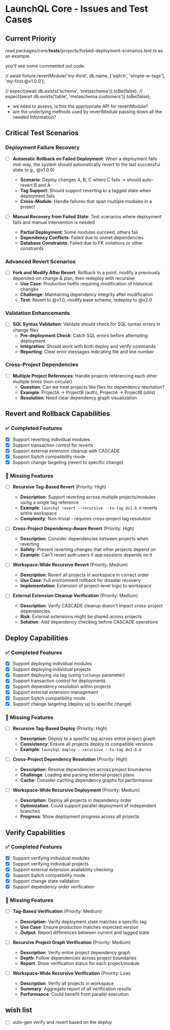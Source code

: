 # LaunchQL Core - Issues and Test Cases


## Current Priority


read packages/core/__tests__/projects/forked-deployment-scenarios.test.ts as an example

you'll see some commented out code:

// await fixture.revertModule('my-third', db.name, ['sqitch', 'simple-w-tags'], 'my-first:@v1.0.0');

// expect(await db.exists('schema', 'metaschema')).toBe(false);
// expect(await db.exists('table', 'metaschema.customers')).toBe(false);

* we need to assess, is this the appriopriate API for revertModule?
* are the underlying methods used by revertModule passing down all the needed information?


## Critical Test Scenarios

### Deployment Failure Recovery
- [ ] **Automatic Rollback on Failed Deployment**: When a deployment fails mid-way, the system should automatically revert to the last successful state (e.g., @v1.0.0)
  - **Scenario**: Deploy changes A, B, C where C fails → should auto-revert B and A
  - **Tag Support**: Should support reverting to a tagged state when deployment fails
  - **Cross-Module**: Handle failures that span multiple modules in a project

- [ ] **Manual Recovery from Failed State**: Test scenarios where deployment fails and manual intervention is needed
  - **Partial Deployment**: Some modules succeed, others fail
  - **Dependency Conflicts**: Failed due to unmet dependencies
  - **Database Constraints**: Failed due to FK violations or other constraints

### Advanced Revert Scenarios
- [ ] **Fork and Modify After Revert**: Rollback to a point, modify a previously depended-on change & plan, then redeploy with recursive
  - **Use Case**: Production hotfix requiring modification of historical changes
  - **Challenge**: Maintaining dependency integrity after modification
  - **Test**: Revert to @v1.0, modify base schema, redeploy to @v2.0

### Validation Enhancements
- [ ] **SQL Syntax Validation**: Validate should check for SQL syntax errors in change files
  - **Pre-deployment Check**: Catch SQL errors before attempting deployment
  - **Integration**: Should work with both deploy and verify commands
  - **Reporting**: Clear error messages indicating file and line number

### Cross-Project Dependencies
- [ ] **Multiple Project References**: Handle projects referencing each other multiple times (non-circular)
  - **Question**: Can we treat projects like files for dependency resolution?
  - **Example**: ProjectA → ProjectB (auth), ProjectA → ProjectB (utils)
  - **Resolution**: Need clear dependency graph visualization

## Revert and Rollback Capabilities

### ✅ Completed Features
- [x] Support reverting individual modules
- [x] Support transaction control for reverts
- [x] Support external extension cleanup with CASCADE
- [x] Support Sqitch compatibility mode
- [x] Support change targeting (revert to specific change)

### 🚧 Missing Features
- [ ] **Recursive Tag-Based Revert** (Priority: High)
  - **Description**: Support reverting across multiple projects/modules using a single tag reference
  - **Example**: `launchql revert --recursive --to-tag @v1.0.0` reverts entire workspace
  - **Complexity**: Non-trivial - requires cross-project tag resolution

- [ ] **Cross-Project Dependency-Aware Revert** (Priority: High)
  - **Description**: Consider dependencies between projects when reverting
  - **Safety**: Prevent reverting changes that other projects depend on
  - **Example**: Can't revert auth:users if app:sessions depends on it

- [ ] **Workspace-Wide Recursive Revert** (Priority: Medium)
  - **Description**: Revert all projects in workspace in correct order
  - **Use Case**: Full environment rollback for disaster recovery
  - **Implementation**: Extension of project-level logic to workspace

- [ ] **External Extension Cleanup Verification** (Priority: Medium)
  - **Description**: Verify CASCADE cleanup doesn't impact cross-project dependencies
  - **Risk**: External extensions might be shared across projects
  - **Solution**: Add dependency checking before CASCADE operations

## Deploy Capabilities

### ✅ Completed Features
- [x] Support deploying individual modules
- [x] Support deploying individual projects  
- [x] Support deploying via tag (using `toChange` parameter)
- [x] Support transaction control for deployments
- [x] Support dependency resolution within projects
- [x] Support external extension management
- [x] Support Sqitch compatibility mode
- [x] Support change targeting (deploy up to specific change)

### 🚧 Missing Features
- [ ] **Recursive Tag-Based Deploy** (Priority: High)
  - **Description**: Deploy to a specific tag across entire project graph
  - **Consistency**: Ensure all projects deploy to compatible versions
  - **Example**: `launchql deploy --recursive --to-tag @v2.0.0`

- [ ] **Cross-Project Dependency Resolution** (Priority: High)
  - **Description**: Resolve dependencies across project boundaries
  - **Challenge**: Loading and parsing external project plans
  - **Cache**: Consider caching dependency graphs for performance

- [ ] **Workspace-Wide Recursive Deployment** (Priority: Medium)
  - **Description**: Deploy all projects in dependency order
  - **Optimization**: Could support parallel deployment of independent branches
  - **Progress**: Show deployment progress across all projects

## Verify Capabilities

### ✅ Completed Features
- [x] Support verifying individual modules
- [x] Support verifying individual projects
- [x] Support external extension availability checking
- [x] Support Sqitch compatibility mode
- [x] Support change state validation
- [x] Support dependency order verification

### 🚧 Missing Features
- [ ] **Tag-Based Verification** (Priority: Medium)
  - **Description**: Verify deployment state matches a specific tag
  - **Use Case**: Ensure production matches expected version
  - **Output**: Report differences between current and tagged state

- [ ] **Recursive Project Graph Verification** (Priority: Medium)
  - **Description**: Verify entire project dependency graph
  - **Depth**: Follow dependencies across project boundaries
  - **Report**: Show verification status for each project/module

- [ ] **Workspace-Wide Recursive Verification** (Priority: Low)
  - **Description**: Verify all projects in workspace
  - **Summary**: Aggregate report of all verification results
  - **Performance**: Could benefit from parallel execution


## wish list

- [ ] auto-gen verify and revert based on the deploy